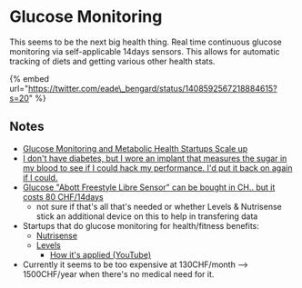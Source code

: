 # Glucose Monitoring

This seems to be the next big health thing. Real time continuous glucose monitoring via self-applicable 14days sensors. This allows for automatic tracking of diets and getting various other health stats.

{% embed url="https://twitter.com/eade\_bengard/status/1408592567218884615?s=20" %}

## Notes

* [Glucose Monitoring and Metabolic Health Startups Scale up](https://insider.fitt.co/glucose-monitoring-and-metabolic-health-startups-scale-up/)
* [I don't have diabetes, but I wore an implant that measures the sugar in my blood to see if I could hack my performance. I'd put it back on again if I could.](https://www.businessinsider.com/what-its-like-to-track-blood-sugar-with-a-continuous-glucose-monitor-2019-11?r=US&IR=T)
* [Glucose "Abott Freestyle Libre Sensor" can be bought in CH.. but it costs 80 CHF/14days](https://www.zurrose-shop.ch/de/abbott-freestyle-libre-sensor-1-stk-/?channable=01622769640036363835343234b2&CMP=Shopping&layer=cum5_2021&gclid=CjwKCAjwoNuGBhA8EiwAFxomAysi35XWXPcAiP5B7F-kikNTLt3vFh44z3NrqtFDrzeEHGvWC73EwxoCyYUQAvD_BwE)
  * not sure if that's all that's needed or whether Levels & Nutrisense stick an additional device on this to help in transfering data
* Startups that do glucose monitoring for health/fitness benefits:
  * [Nutrisense](https://www.nutrisense.io/how-it-works)
  * [Levels](https://www.levelshealth.com/)
    * [How it's applied \(YouTube\)](https://www.youtube.com/watch?v=XrbnuCsYkcs)
* Currently it seems to be too expensive at 130CHF/month --&gt; 1500CHF/year when there's no medical need for it.

 

